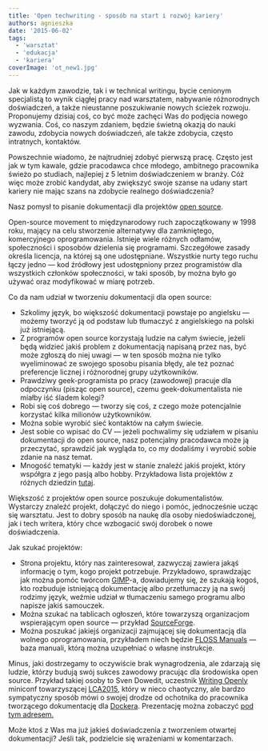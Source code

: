 ```yaml
---
title: 'Open techwriting - sposób na start i rozwój kariery'
authors: agnieszka
date: '2015-06-02'
tags:
  - 'warsztat'
  - 'edukacja'
  - 'kariera'
coverImage: 'ot_new1.jpg'
---
```


Jak w każdym zawodzie, tak i w technical writingu, bycie cenionym specjalistą to
wynik ciągłej pracy nad warsztatem, nabywanie różnorodnych doświadczeń, a także
nieustanne poszukiwanie nowych ścieżek rozwoju. Proponujemy dzisiaj coś, co być
może zachęci Was do podjęcia nowego wyzwania. Coś, co naszym zdaniem, będzie
świetną okazją do nauki zawodu, zdobycia nowych doświadczeń, ale także zdobycia,
często intratnych, kontaktów.

<!--truncate-->

Powszechnie wiadomo, że najtrudniej zdobyć pierwszą pracę. Często jest jak w tym
kawale, gdzie pracodawca chce młodego, ambitnego pracownika świeżo po studiach,
najlepiej z 5 letnim doświadczeniem w branży. Cóż więc może zrobić kandydat, aby
zwiększyć swoje szanse na udany start kariery nie mając szans na zdobycie
realnego doświadczenia?

Nasz pomysł to pisanie dokumentacji dla projektów
[open source](http://en.wikipedia.org/wiki/Open_source 'Open source').

Open-source movement to międzynarodowy ruch zapoczątkowany w 1998 roku, mający
na celu stworzenie alternatywy dla zamkniętego, komercyjnego oprogramowania.
Istnieje wiele różnych odłamów, społeczności i sposobów dzielenia się
programami. Szczegółowe zasady określa licencja, na której są one udostępniane.
Wszystkie nurty tego ruchu łączy jedno — kod źródłowy jest udostępniony przez
programistów dla wszystkich członków społeczności, w taki sposób, by można było
go używać oraz modyfikować w miarę potrzeb.

Co da nam udział w tworzeniu dokumentacji dla open source:

- Szkolimy język, bo większość dokumentacji powstaje po angielsku —
  możemy tworzyć ją od podstaw lub tłumaczyć z angielskiego na polski już
  istniejącą.
- Z programów open source korzystają ludzie na całym świecie, jeżeli będą
  widzieć jakiś problem z dokumentacją napisaną przez nas, być może zgłoszą do
  niej uwagi — w ten sposób można nie tylko wyeliminować ze swojego sposobu
  pisania błędy, ale też poznać preferencje licznej i różnorodnej grupy
  użytkowników.
- Prawdziwy geek-programista po pracy (zawodowej) pracuje dla odpoczynku (pisząc
  open source), czemu geek-dokumentalista nie miałby iść śladem kolegi?
- Robi się coś dobrego — tworzy się coś, z czego może potencjalnie korzystać
  kilka milionów użytkowników.
- Można sobie wyrobić sieć kontaktów na całym świecie.
- Jest sobie co wpisać do CV — jeżeli pochwalimy się udziałem w pisaniu
  dokumentacji do open source, nasz potencjalny pracodawca może ją przeczytać,
  sprawdzić jak wygląda to, co my dodaliśmy i wyrobić sobie zdanie na nasz
  temat.
- Mnogość tematyki — każdy jest w stanie znaleźć jakiś projekt, który współgra z
  jego pasją albo hobby. Przykładowa lista projektów z różnych dziedzin
  [tutaj](http://en.wikipedia.org/wiki/List_of_free_and_open-source_software_packages 'Lista projektów').

Większość z projektów open source poszukuje dokumentalistów. Wystarczy znaleźć
projekt, dołączyć do niego i pomóc, jednocześnie ucząc się warsztatu. Jest to
dobry sposób na naukę dla osoby niedoświadczonej, jak i tech writera, który chce
wzbogacić swój dorobek o nowe doświadczenia.

Jak szukać projektów:

- Strona projektu, który nas zainteresował, zazwyczaj zawiera jakąś informację o
  tym, kogo projekt potrzebuje. Przykładowo, sprawdzając jak można pomóc twórcom
  [GIMP](http://www.gimp.org/ 'GIMP')\-a, dowiadujemy się, że szukają kogoś, kto
  rozbuduje istniejącą dokumentację albo przetłumaczy ją na swój rodzimy język,
  weźmie udział w tłumaczeniu samego programu albo napisze jakiś samouczek.
- Można szukać na tablicach ogłoszeń, które towarzyszą organizacjom wspierającym
  open source —
  przykład [SourceForge](http://sourceforge.net/p/forge/helpwanted/ 'SourceForge').
- Można poszukać jakiejś organizacji zajmującej się dokumentacją dla wolnego
  oprogramowania, przykładem niech będzie
  [FLOSS Manuals](http://www.flossmanuals.org/%20 'Floss Manuals') — baza
  manuali, którą można uzupełniać o własne instrukcje.

Minus, jaki dostrzegamy to oczywiście brak wynagrodzenia, ale zdarzają się
ludzie, którzy budują swój sukces zawodowy pracując dla środowiska open source.
Przykład takiej osoby to Sven Dowedit, uczestnik
[Writing Openly](http://www.stc-aus.org.au/watch-the-talks-from-the-writing-openly-miniconf-at-lca2015/ 'WO miniconf')
miniconf towarzyszącej
[LCA2015](https://www.youtube.com/user/linuxconfau2015/feed 'LCA 2015'), który w
nieco chaotyczny, ale bardzo sympatyczny sposób mówi o swojej drodze od
ochotnika do pracownika tworzącego dokumentację dla
[Dockera](https://www.docker.com/ 'Docker'). Prezentację można zobaczyć
[pod tym adresem.](https://www.youtube.com/watch?v=MBljpRkwbgM 'Sven Dowedit')

Może ktoś z Was ma już jakieś doświadczenia z tworzeniem otwartej dokumentacji?
Jeśli tak, podzielcie się wrażeniami w komentarzach.
